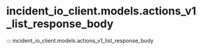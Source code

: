 # incident_io_client.models.actions_v1_list_response_body

::: incident_io_client.models.actions_v1_list_response_body
